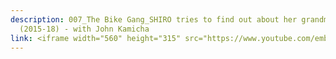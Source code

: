```yaml
---
description: 007_The Bike Gang_SHIRO tries to find out about her grandmother
  (2015-18) - with John Kamicha
link: <iframe width="560" height="315" src="https://www.youtube.com/embed/hNCqED7Mz4I?si=UFTsy5ppJ37kTPXJ" title="YouTube video player" frameborder="0" allow="accelerometer; autoplay; clipboard-write; encrypted-media; gyroscope; picture-in-picture; web-share" referrerpolicy="strict-origin-when-cross-origin" allowfullscreen></iframe>
---
```

